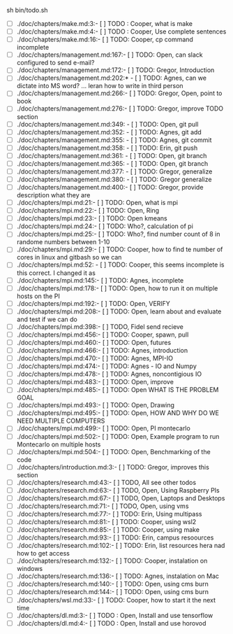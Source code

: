 sh bin/todo.sh
- [ ] ./doc/chapters/make.md:3:- [ ] TODO : Cooper, what is make
- [ ] ./doc/chapters/make.md:4:- [ ] TODO : Cooper, Use complete sentences
- [ ] ./doc/chapters/make.md:16:- [ ] TODO: Cooper, cp command incomplete
- [ ] ./doc/chapters/management.md:167:- [ ] TODO: Open, can slack configured to send e-mail?
- [ ] ./doc/chapters/management.md:172:- [ ] TODO: Gregor,  Introduction
- [ ] ./doc/chapters/management.md:202:* - [ ] TODO: Agnes, can we dictate into MS word? ... leran how to write in third person 
- [ ] ./doc/chapters/management.md:266:- [ ] TODO: Gregor, Open, point to book 
- [ ] ./doc/chapters/management.md:276:- [ ] TODO: Gregor, improve TODO section 
- [ ] ./doc/chapters/management.md:349:    - [ ] TODO: Open, git pull
- [ ] ./doc/chapters/management.md:352:    - [ ] TODO: Agnes, git add
- [ ] ./doc/chapters/management.md:355:    - [ ] TODO: Agnes, git commit 
- [ ] ./doc/chapters/management.md:358:    - [ ] TODO: Erin, git push
- [ ] ./doc/chapters/management.md:361:    - [ ] TODO: Open, git branch
- [ ] ./doc/chapters/management.md:365:  - [ ] TODO: Open, git branch
- [ ] ./doc/chapters/management.md:377:  - [ ] TODO: Gregor, generalize 
- [ ] ./doc/chapters/management.md:380:  - [ ] TODO: Gregor generalize
- [ ] ./doc/chapters/management.md:400:- [ ] TODO: Gregor, provide description what they are
- [ ] ./doc/chapters/mpi.md:21:- [ ] TODO: Open, what is mpi
- [ ] ./doc/chapters/mpi.md:22:- [ ] TODO: Open, Ring
- [ ] ./doc/chapters/mpi.md:23:- [ ] TODO: Open kmeans
- [ ] ./doc/chapters/mpi.md:24:- [ ] TODO: Who?, calculation of pi
- [ ] ./doc/chapters/mpi.md:25:- [ ] TODO: Who?, find number count of 8 in randome numbers between 1-10
- [ ] ./doc/chapters/mpi.md:29:- [ ] TODO: Cooper, how to find te number of cores in linux and gitbash so we can
- [ ] ./doc/chapters/mpi.md:52:   - [ ] TODO: Cooper, this seems incomplete is this correct. I changed it as
- [ ] ./doc/chapters/mpi.md:145:- [ ] TODO: Agnes, incomplete
- [ ] ./doc/chapters/mpi.md:178:- [ ] TODO: Open, how to run it on multiple hosts on the PI
- [ ] ./doc/chapters/mpi.md:192:- [ ] TODO: Open, VERIFY 
- [ ] ./doc/chapters/mpi.md:208:- [ ] TODO: Open, learn about and evaluate and test if we can do 
- [ ] ./doc/chapters/mpi.md:398:- [ ] TODO, Fidel send recieve
- [ ] ./doc/chapters/mpi.md:456:- [ ] TODO: Cooper, spawn, pull
- [ ] ./doc/chapters/mpi.md:460:- [ ] TODO: Open, futures
- [ ] ./doc/chapters/mpi.md:466:- [ ] TODO: Agnes, introduction
- [ ] ./doc/chapters/mpi.md:470:- [ ] TODO: Agnes, MPI-IO
- [ ] ./doc/chapters/mpi.md:474:- [ ] TODO: Agnes - IO and Numpy
- [ ] ./doc/chapters/mpi.md:478:- [ ] TODO: Agnes, noncontigious IO
- [ ] ./doc/chapters/mpi.md:483:- [ ] TODO: Open, improve
- [ ] ./doc/chapters/mpi.md:485:- [ ] TODO: Open  WHAT IS THE PROBLEM GOAL
- [ ] ./doc/chapters/mpi.md:493:- [ ] TODO: Open, Drawing
- [ ] ./doc/chapters/mpi.md:495:- [ ] TODO: Open, HOW AND WHY DO WE NEED MULTIPLE COMPUTERS
- [ ] ./doc/chapters/mpi.md:499:- [ ] TODO: Open, PI montecarlo
- [ ] ./doc/chapters/mpi.md:502:- [ ] TODO: Open, Example program to run Montecarlo on multiple hosts
- [ ] ./doc/chapters/mpi.md:504:- [ ] TODO: Open, Benchmarking of the code
- [ ] ./doc/chapters/introduction.md:3:- [ ] TODO: Gregor, improves this section
- [ ] ./doc/chapters/research.md:43:- [ ] TODO, All see other todos 
- [ ] ./doc/chapters/research.md:63:- [ ] TODO, Open,  Using Raspberry PIs
- [ ] ./doc/chapters/research.md:67:- [ ] TODO, Open, Laptops and Desktops
- [ ] ./doc/chapters/research.md:71:- [ ] TODO, Open, using vms
- [ ] ./doc/chapters/research.md:77:- [ ] TODO: Erin, Using multipass
- [ ] ./doc/chapters/research.md:81:- [ ] TODO: Cooper, using wsl2
- [ ] ./doc/chapters/research.md:85:- [ ] TODO: Cooper, using make
- [ ] ./doc/chapters/research.md:93:- [ ] TODO: Erin, campus resoources
- [ ] ./doc/chapters/research.md:102:- [ ] TODO: Erin, list resources hera nad how to get access
- [ ] ./doc/chapters/research.md:132:- [ ] TODO: Cooper, instalation on windows
- [ ] ./doc/chapters/research.md:136:- [ ] TODO: Agnes, instalation on Mac
- [ ] ./doc/chapters/research.md:140:- [ ] TODO: Open, using cms burn
- [ ] ./doc/chapters/research.md:144:- [ ] TODO: Open, using cms burn
- [ ] ./doc/chapters/wsl.md:33:- [ ] TODO: Cooper, how to start it the next time
- [ ] ./doc/chapters/dl.md:3:- [ ] TODO : Open, Install and use tensorflow
- [ ] ./doc/chapters/dl.md:4:- [ ] TODO : Open, Install and use horovod

